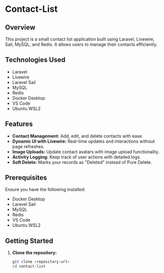 # Contact-List

## Overview
This project is a small contact list application built using Laravel, Livewire, Sail, MySQL, and Redis. It allows users to manage their contacts efficiently.

## Technologies Used
- Laravel
- Livewire
- Laravel Sail
- MySQL
- Redis
- Docker Desktop
- VS Code
- Ubuntu WSL2

## Features
- **Contact Management:** Add, edit, and delete contacts with ease.
- **Dynamic UI with Livewire:** Real-time updates and interactions without page refreshes.
- **Image Uploads:** Update contact avatars with image upload functionality.
- **Activity Logging:** Keep track of user actions with detailed logs.
- **Soft Delete:** Marks your records as "Deleted" instead of Pure Delete.

## Prerequisites
Ensure you have the following installed:
- Docker Desktop
- Laravel Sail
- MySQL
- Redis
- VS Code
- Ubuntu WSL2

## Getting Started
1. **Clone the repository:**
   ```bash
   git clone <repository-url>
   cd contact-list
